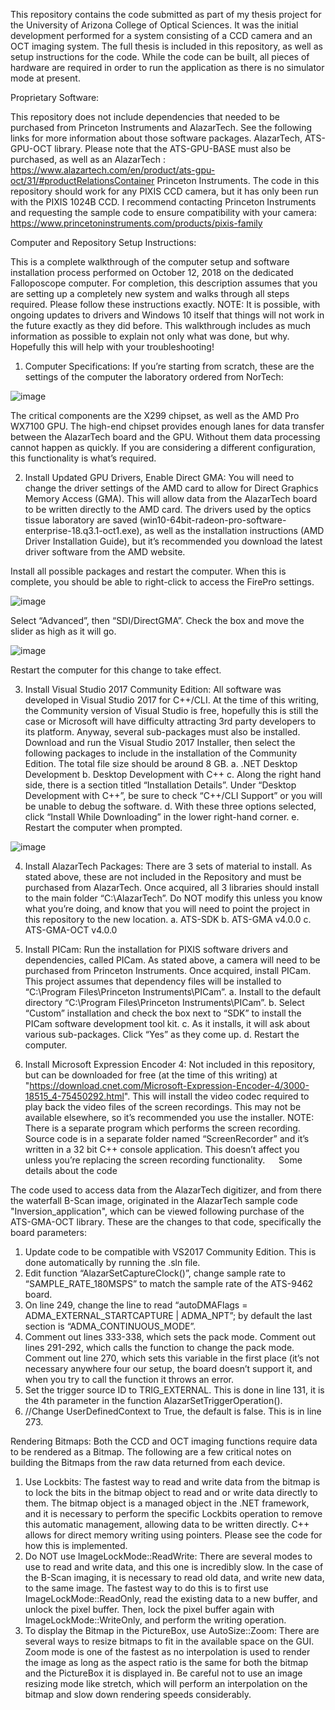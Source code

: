 This repository contains the code submitted as part of my thesis project for the University of Arizona College of Optical Sciences. It was the initial development performed for a system consisting of a CCD camera and an OCT imaging system. The full thesis is included in this repository, as well as setup instructions for the code. While the code can be built, all pieces of hardware are required in order to run the application as there is no simulator mode at present. 

Proprietary Software:

This repository does not include dependencies that needed to be purchased from Princeton Instruments and AlazarTech. See the following links for more information about those software packages. 
AlazarTech, ATS-GPU-OCT library. Please note that the ATS-GPU-BASE must also be purchased, as well as an AlazarTech : https://www.alazartech.com/en/product/ats-gpu-oct/31/#productRelationsContainer 
Princeton Instruments. The code in this repository should work for any PIXIS CCD camera, but it has only been run with the PIXIS 1024B CCD. I recommend contacting Princeton Instruments and requesting the sample code to ensure compatibility with your camera: https://www.princetoninstruments.com/products/pixis-family

Computer and Repository Setup Instructions:

This is a complete walkthrough of the computer setup and software installation process performed on October 12, 2018 on the dedicated Falloposcope computer. For completion, this description assumes that you are setting up a completely new system and walks through all steps required. Please follow these instructions exactly. NOTE: It is possible, with ongoing updates to drivers and Windows 10 itself that things will not work in the future exactly as they did before. This walkthrough includes as much information as possible to explain not only what was done, but why. Hopefully this will help with your troubleshooting!
1.	Computer Specifications: If you’re starting from scratch, these are the settings of the computer the laboratory ordered from NorTech:

![image](images/CompSpecs.png)
 
The critical components are the X299 chipset, as well as the AMD Pro WX7100 GPU. The high-end chipset provides enough lanes for data transfer between the AlazarTech board and the GPU. Without them data processing cannot happen as quickly. If you are considering a different configuration, this functionality is what’s required. 

2.	Install Updated GPU Drivers, Enable Direct GMA: You will need to change the driver settings of the AMD card to allow for Direct Graphics Memory Access (GMA). This will allow data from the AlazarTech board to be written directly to the AMD card. The drivers used by the optics tissue laboratory are saved (win10-64bit-radeon-pro-software-enterprise-18.q3.1-oct1.exe), as well as the installation instructions (AMD Driver Installation Guide), but it’s recommended you download the latest driver software from the AMD website. 

Install all possible packages and restart the computer. When this is complete, you should be able to right-click to access the FirePro settings.

![image](images/AMDFireproSettings.PNG)
 
Select “Advanced”, then “SDI/DirectGMA”. Check the box and move the slider as high as it will go. 

![image](images/AMDDirectGMASettings.PNG)
 
Restart the computer for this change to take effect. 

3.	Install Visual Studio 2017 Community Edition: All software was developed in Visual Studio 2017 for C++/CLI. At the time of this writing, the Community version of Visual Studio is free, hopefully this is still the case or Microsoft will have difficulty attracting 3rd party developers to its platform. Anyway, several sub-packages must also be installed. Download and run the Visual Studio 2017 Installer, then select the following packages to include in the installation of the Community Edition. The total file size should be around 8 GB.
a.	.NET Desktop Development
b.	Desktop Development with C++
c.	Along the right hand side, there is a section titled “Installation Details”. Under “Desktop Development with C++”, be sure to check “C++/CLI Support” or you will be unable to debug the software. 
d.	With these three options selected, click “Install While Downloading” in the lower right-hand corner.
e.	Restart the computer when prompted. 

![image](images/VS2017InstallerPackageSelections.PNG)
 
4.	Install AlazarTech Packages: There are 3 sets of material to install. As stated above, these are not included in the Repository and must be purchased from AlazarTech. Once acquired, all 3 libraries should install to the main folder “C:\AlazarTech”. Do NOT modify this unless you know what you’re doing, and know that you will need to point the project in this repository to the new location.
a.	ATS-SDK
b.	ATS-GMA v4.0.0
c.	ATS-GMA-OCT v4.0.0

5.	Install PICam: Run the installation for PIXIS software drivers and dependencies, called PICam. As stated above, a camera will need to be purchased from Princeton Instruments. Once acquired, install PICam. This project assumes that dependency files will be installed to “C:\Program Files\Princeton Instruments\PICam”.
a.	Install to the default directory “C:\Program Files\Princeton Instruments\PICam”. 
b.	Select “Custom” installation and check the box next to “SDK” to install the PICam software development tool kit. 
c.	As it installs, it will ask about various sub-packages. Click “Yes” as they come up. 
d.	Restart the computer. 

6.	Install Microsoft Expression Encoder 4: Not included in this repository, but can be downloaded for free (at the time of this writing) at "https://download.cnet.com/Microsoft-Expression-Encoder-4/3000-18515_4-75450292.html". This will install the video codec required to play back the video files of the screen recordings. This may not be available elsewhere, so it’s recommended you use the installer. NOTE: There is a separate program which performs the screen recording. Source code is in a separate folder named “ScreenRecorder” and it’s written in a 32 bit C++ console application. This doesn’t affect you unless you’re replacing the screen recording functionality. 
 
Some details about the code

The code used to access data from the AlazarTech digitizer, and from there the waterfall B-Scan image, originated in the AlazarTech sample code "Inversion_application", which can be viewed following purchase of the ATS-GMA-OCT library. These are the changes to that code, specifically the board parameters:
1.	Update code to be compatible with VS2017 Community Edition. This is done automatically by running the .sln file.
2.	Edit function “AlazarSetCaptureClock()”, change sample rate to “SAMPLE_RATE_180MSPS” to match the sample rate of the ATS-9462 board. 
3.	On line 249, change the line to read “autoDMAFlags = ADMA_EXTERNAL_STARTCAPTURE | ADMA_NPT”; by default the last section is “ADMA_CONTINUOUS_MODE”.
4.	Comment out lines 333-338, which sets the pack mode. Comment out lines 291-292, which calls the function to change the pack mode. Comment out line 270, which sets this variable in the first place (it’s not necessary anywhere four our setup, the board doesn’t support it, and when you try to call the function it throws an error. 
5.	Set the trigger source ID to TRIG_EXTERNAL. This is done in line 131, it is the 4th parameter in the function AlazarSetTriggerOperation().
6.	//Change UserDefinedContext to True, the default is false. This is in line 273.

Rendering Bitmaps: Both the CCD and OCT imaging functions require data to be rendered as a Bitmap. The following are a few critical notes on building the Bitmaps from the raw data returned from each device.
1.	Use Lockbits: The fastest way to read and write data from the bitmap is to lock the bits in the bitmap object to read and or write data directly to them. The bitmap object is a managed object in the .NET framework, and it is necessary to perform the specific Lockbits operation to remove this automatic management, allowing data to be written directly. C++ allows for direct memory writing using pointers. Please see the code for how this is implemented. 
2.	Do NOT use ImageLockMode::ReadWrite: There are several modes to use to read and write data, and this one is incredibly slow. In the case of the B-Scan imaging, it is necessary to read old data, and write new data, to the same image. The fastest way to do this is to first use ImageLockMode::ReadOnly, read the existing data to a new buffer, and unlock the pixel buffer. Then, lock the pixel buffer again with ImageLockMode::WriteOnly, and perform the writing operation. 
3.	To display the Bitmap in the PictureBox, use AutoSize::Zoom: There are several ways to resize bitmaps to fit in the available space on the GUI. Zoom mode is one of the fastest as no interpolation is used to render the image as long as the aspect ratio is the same for both the bitmap and the PictureBox it is displayed in. Be careful not to use an image resizing mode like stretch, which will perform an interpolation on the bitmap and slow down rendering speeds considerably. 
